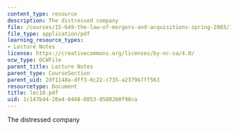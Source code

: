 ```yaml
---
content_type: resource
description: The distressed company
file: /courses/15-649-the-law-of-mergers-and-acquisitions-spring-2003/1c147b4420a4044808530580260f98ca_lec10.pdf
file_type: application/pdf
learning_resource_types:
- Lecture Notes
license: https://creativecommons.org/licenses/by-nc-sa/4.0/
ocw_type: OCWFile
parent_title: Lecture Notes
parent_type: CourseSection
parent_uid: 2df1148a-dff3-8c22-c735-a2379b7ff563
resourcetype: Document
title: lec10.pdf
uid: 1c147b44-20a4-0448-0853-0580260f98ca
---
```

The distressed company